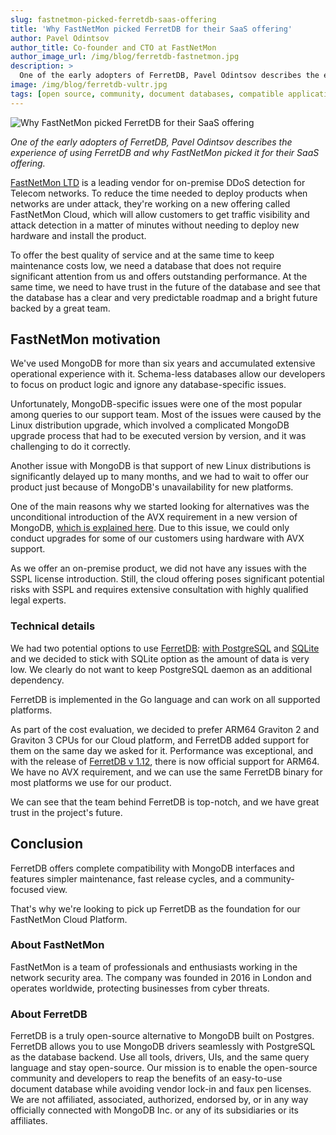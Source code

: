 ```yaml
---
slug: fastnetmon-picked-ferretdb-saas-offering
title: 'Why FastNetMon picked FerretDB for their SaaS offering'
author: Pavel Odintsov
author_title: Co-founder and CTO at FastNetMon
author_image_url: /img/blog/ferretdb-fastnetmon.jpg
description: >
  One of the early adopters of FerretDB, Pavel Odintsov describes the experience of using FerretDB and why FastNetMon picked it for their SaaS offering.
image: /img/blog/ferretdb-vultr.jpg
tags: [open source, community, document databases, compatible applications]
---
```


![Why FastNetMon picked FerretDB for their SaaS offering](/img/blog/ferretdb-fastnetmon.jpg)

_One of the early adopters of FerretDB, Pavel Odintsov describes the experience of using FerretDB and why FastNetMon picked it for their SaaS offering._

<!--truncate-->

[FastNetMon LTD](https://fastnetmon.com/) is a leading vendor for on-premise DDoS detection for Telecom networks.
To reduce the time needed to deploy products when networks are under attack, they're working on a new offering called FastNetMon Cloud, which will allow customers to get traffic visibility and attack detection in a matter of minutes without needing to deploy new hardware and install the product.

To offer the best quality of service and at the same time to keep maintenance costs low, we need a database that does not require significant attention from us and offers outstanding performance.
At the same time, we need to have trust in the future of the database and see that the database has a clear and very predictable roadmap and a bright future backed by a great team.

## FastNetMon motivation

We've used MongoDB for more than six years and accumulated extensive operational experience with it.
Schema-less databases allow our developers to focus on product logic and ignore any database-specific issues.

Unfortunately, MongoDB-specific issues were one of the most popular among queries to our support team.
Most of the issues were caused by the Linux distribution upgrade, which involved a complicated MongoDB upgrade process that had to be executed version by version, and it was challenging to do it correctly.

Another issue with MongoDB is that support of new Linux distributions is significantly delayed up to many months, and we had to wait to offer our product just because of MongoDB's unavailability for new platforms.

One of the main reasons why we started looking for alternatives was the unconditional introduction of the AVX requirement in a new version of MongoDB, [which is explained here](https://pavel.network/please-do-not-require-avx-for-your-software/).
Due to this issue, we could only conduct upgrades for some of our customers using hardware with AVX support.

As we offer an on-premise product, we did not have any issues with the SSPL license introduction.
Still, the cloud offering poses significant potential risks with SSPL and requires extensive consultation with highly qualified legal experts.

### Technical details

We had two potential options to use [FerretDB](https://www.ferretdb.com/): [with PostgreSQL](https://fastnetmon.com/docs-fnm-advanced/using-fastnetmon-advanced-with-ferretdb-and-postgresql-instead-of-mongodb/) and [SQLite](https://fastnetmon.com/using-fastnetmon-advanced-with-ferretdb-and-sqlite-backend-instead-of-mongodb/) and we decided to stick with SQLite option as the amount of data is very low.
We clearly do not want to keep PostgreSQL daemon as an additional dependency.

FerretDB is implemented in the Go language and can work on all supported platforms.

As part of the cost evaluation, we decided to prefer ARM64 Graviton 2 and Graviton 3 CPUs for our Cloud platform, and FerretDB added support for them on the same day we asked for it.
Performance was exceptional, and with the release of [FerretDB v 1.12](https://blog.ferretdb.io/ferretdb-v112-available/#arm64-binaries-now-available), there is now official support for ARM64.
We have no AVX requirement, and we can use the same FerretDB binary for most platforms we use for our product.

We can see that the team behind FerretDB is top-notch, and we have great trust in the project's future.

## Conclusion

FerretDB offers complete compatibility with MongoDB interfaces and features simpler maintenance, fast release cycles, and a community-focused view.

That's why we're looking to pick up FerretDB as the foundation for our FastNetMon Cloud Platform.

### About FastNetMon

FastNetMon is a team of professionals and enthusiasts working in the network security area.
The company was founded in 2016 in London and operates worldwide, protecting businesses from cyber threats.

### About FerretDB

FerretDB is a truly open-source alternative to MongoDB built on Postgres.
FerretDB allows you to use MongoDB drivers seamlessly with PostgreSQL as the database backend.
Use all tools, drivers, UIs, and the same query language and stay open-source.
Our mission is to enable the open-source community and developers to reap the benefits of an easy-to-use document database while avoiding vendor lock-in and faux pen licenses.
We are not affiliated, associated, authorized, endorsed by, or in any way officially connected with MongoDB Inc. or any of its subsidiaries or its affiliates.
